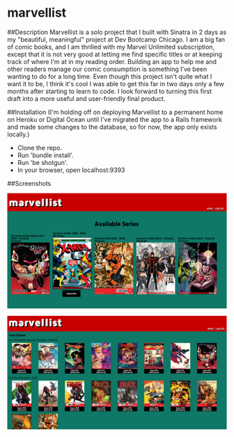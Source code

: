 # marvellist

##Description
Marvellist is a solo project that I built with Sinatra in 2 days as my "beautiful, meaningful" project at Dev Bootcamp Chicago. I am a big fan of comic books, and I am thrilled with my Marvel Unlimited subscription, except that it is not very good at letting me find specific titles or at keeping track of where I'm at in my reading order. Building an app to help me and other readers manage our comic consumption is something I've been wanting to do for a long time. Even though this project isn't quite what I want it to be, I think it's cool I was able to get this far in two days only a few months after starting to learn to code. I look forward to turning this first draft into a more useful and user-friendly final product.

##Installation
(I'm holding off on deploying Marvellist to a permanent home on Heroku or Digital Ocean until I've migrated the app to a Rails framework and made some changes to the database, so for now, the app only exists locally.)

* Clone the repo.
* Run 'bundle install'.
* Run 'be shotgun'.
* In your browser, open localhost:9393

##Screenshots

![home](marvellist_home.png)


![queue](marvellist_queue.png)

